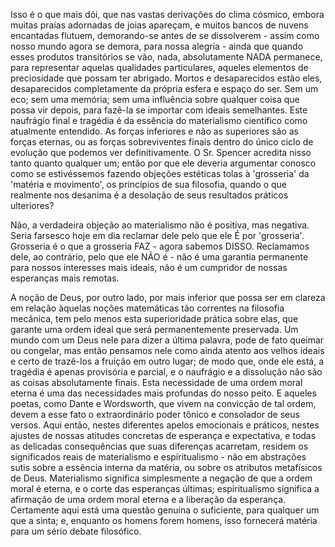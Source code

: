 Isso é o que mais dói, que nas vastas derivações do clima cósmico, embora muitas praias adornadas de joias apareçam, e muitos bancos de nuvens encantadas flutuem, demorando-se antes de se dissolverem - assim como nosso mundo agora se demora, para nossa alegria - ainda que quando esses produtos transitórios se vão, nada, absolutamente NADA permanece, para representar aquelas qualidades particulares, aqueles elementos de preciosidade que possam ter abrigado. Mortos e desaparecidos estão eles, desaparecidos completamente da própria esfera e espaço do ser. Sem um eco; sem uma memória; sem uma influência sobre qualquer coisa que possa vir depois, para fazê-la se importar com ideais semelhantes. Este naufrágio final e tragédia é da essência do materialismo científico como atualmente entendido. As forças inferiores e não as superiores são as forças eternas, ou as forças sobreviventes finais dentro do único ciclo de evolução que podemos ver definitivamente. O Sr. Spencer acredita nisso tanto quanto qualquer um; então por que ele deveria argumentar conosco como se estivéssemos fazendo objeções estéticas tolas à 'grosseria' da 'matéria e movimento', os princípios de sua filosofia, quando o que realmente nos desanima é a desolação de seus resultados práticos ulteriores?

Não, a verdadeira objeção ao materialismo não é positiva, mas negativa. Seria farsesco hoje em dia reclamar dele pelo que ele É por 'grosseria'. Grosseria é o que a grosseria FAZ - agora sabemos DISSO. Reclamamos dele, ao contrário, pelo que ele NÃO é - não é uma garantia permanente para nossos interesses mais ideais, não é um cumpridor de nossas esperanças mais remotas.

A noção de Deus, por outro lado, por mais inferior que possa ser em clareza em relação àquelas noções matemáticas tão correntes na filosofia mecânica, tem pelo menos esta superioridade prática sobre elas, que garante uma ordem ideal que será permanentemente preservada. Um mundo com um Deus nele para dizer a última palavra, pode de fato queimar ou congelar, mas então pensamos nele como ainda atento aos velhos ideais e certo de trazê-los a fruição em outro lugar; de modo que, onde ele está, a tragédia é apenas provisória e parcial, e o naufrágio e a dissolução não são as coisas absolutamente finais. Esta necessidade de uma ordem moral eterna é uma das necessidades mais profundas do nosso peito. E aqueles poetas, como Dante e Wordsworth, que vivem na convicção de tal ordem, devem a esse fato o extraordinário poder tônico e consolador de seus versos. Aqui então, nestes diferentes apelos emocionais e práticos, nestes ajustes de nossas atitudes concretas de esperança e expectativa, e todas as delicadas consequências que suas diferenças acarretam, residem os significados reais de materialismo e espiritualismo - não em abstrações sutis sobre a essência interna da matéria, ou sobre os atributos metafísicos de Deus. Materialismo significa simplesmente a negação de que a ordem moral é eterna, e o corte das esperanças últimas; espiritualismo significa a afirmação de uma ordem moral eterna e a liberação da esperança. Certamente aqui está uma questão genuína o suficiente, para qualquer um que a sinta; e, enquanto os homens forem homens, isso fornecerá matéria para um sério debate filosófico.